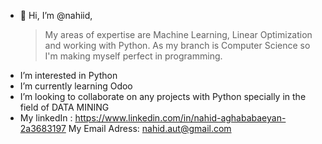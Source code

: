 - 👋 Hi, I’m @nahiid, 
     > My areas of expertise are Machine Learning, Linear Optimization and working with Python. As my branch is Computer Science so I'm making myself perfect in programming. 
- I’m interested in Python
- I’m currently learning Odoo
- I’m looking to collaborate on any projects with Python specially in the field of DATA MINING
- My linkedIn : https://www.linkedin.com/in/nahid-aghababaeyan-2a3683197
     My Email Adress: nahid.aut@gmail.com

<!---
nahiid/nahiid is a ✨ special ✨ repository because its `README.md` (this file) appears on your GitHub profile.
You can click the Preview link to take a look at your changes.
--->
